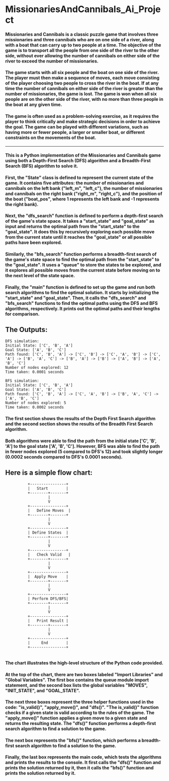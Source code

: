 # MissionariesAndCannibals_Ai_Project
#### Missionaries and Cannibals is a classic puzzle game that involves three missionaries and three cannibals who are on one side of a river, along with a boat that can carry up to two people at a time. The objective of the game is to transport all the people from one side of the river to the other side, without ever allowing the number of cannibals on either side of the river to exceed the number of missionaries.

#### The game starts with all six people and the boat on one side of the river. The player must then make a sequence of moves, each move consisting of the player choosing two people to cross the river in the boat. If at any time the number of cannibals on either side of the river is greater than the number of missionaries, the game is lost. The game is won when all six people are on the other side of the river, with no more than three people in the boat at any given time.

#### The game is often used as a problem-solving exercise, as it requires the player to think critically and make strategic decisions in order to achieve the goal. The game can be played with different variations, such as having more or fewer people, a larger or smaller boat, or different constraints on the movements of the boat.

--------------------
#### This is a Python implementation of the Missionaries and Cannibals game using both a Depth-First Search (DFS) algorithm and a Breadth-First Search (BFS) algorithm to solve it.

#### First, the "State" class is defined to represent the current state of the game. It contains five attributes: the number of missionaries and cannibals on the left bank ("left_m", "left_c"), the number of missionaries and cannibals on the right bank ("right_m", "right_c"), and the position of the boat ("boat_pos", where 1 represents the left bank and -1 represents the right bank).

#### Next, the "dfs_search" function is defined to perform a depth-first search of the game's state space. It takes a "start_state" and "goal_state" as input and returns the optimal path from the "start_state" to the "goal_state". It does this by recursively exploring each possible move from the current state until it reaches the "goal_state" or all possible paths have been explored.

#### Similarly, the "bfs_search" function performs a breadth-first search of the game's state space to find the optimal path from the "start_state" to the "goal_state". It uses a "queue" to store the states to be explored, and it explores all possible moves from the current state before moving on to the next level of the state space.

#### Finally, the "main" function is defined to set up the game and run both search algorithms to find the optimal solution. It starts by initializing the "start_state" and "goal_state". Then, it calls the "dfs_search" and "bfs_search" functions to find the optimal paths using the DFS and BFS algorithms, respectively. It prints out the optimal paths and their lengths for comparison.


## The Outputs:
```
DFS simulation:
Initial State: ['C', 'B', 'A']
Goal State: ['A', 'B', 'C']
Path found: ['C', 'B', 'A'] -> ['C', 'B'] -> ['C', 'A', 'B'] -> ['C', 'A'] -> ['B', 'A', 'C'] -> ['B', 'A'] -> ['B'] -> ['A', 'B'] -> ['A', 'B', 'C']
Number of nodes explored: 12
Time taken: 0.0001 seconds

BFS simulation:
Initial State: ['C', 'B', 'A']
Goal State: ['A', 'B', 'C']
Path found: ['C', 'B', 'A'] -> ['C', 'A', 'B'] -> ['B', 'A', 'C'] -> ['A', 'B', 'C']
Number of nodes explored: 5
Time taken: 0.0002 seconds

```
#### The first section shows the results of the Depth First Search algorithm and the second section shows the results of the Breadth First Search algorithm.

#### Both algorithms were able to find the path from the initial state ['C', 'B', 'A'] to the goal state ['A', 'B', 'C']. However, BFS was able to find the path in fewer nodes explored (5 compared to DFS's 12) and took slightly longer (0.0002 seconds compared to DFS's 0.0001 seconds).

## Here is a simple flow chart:

```
          +----------------+
          |   Start        |
          +--------+-------+
                   |
                   V
          +----------------+
          |   Define Moves  |
          +--------+-------+
                   |
                   V
          +----------------+
          | Define States  |
          +--------+-------+
                   |
                   V
          +----------------+
          |   Check Valid   |
          +--------+-------+
                   |
                   V
          +----------------+
          |  Apply Move    |
          +--------+-------+
                   |
                   V
          +----------------+
          | Perform DFS/BFS|
          +--------+-------+
                   |
                   V
          +----------------+
          |   Print Result |
          +--------+-------+
                   |
                   V
          +----------------+
          |     End        |
          +----------------+


```

#### The chart illustrates the high-level structure of the Python code provided.

#### At the top of the chart, there are two boxes labeled "Import Libraries" and "Global Variables". The first box contains the queue module import statement, and the second box lists the global variables "MOVES", "INIT_STATE", and "GOAL_STATE".

#### The next three boxes represent the three helper functions used in the code: "is_valid()", "apply_move()", and "dfs()". "The is_valid()" function checks if a given state is valid according to the rules of the game. The "apply_move()" function applies a given move to a given state and returns the resulting state. The "dfs()" function performs a depth-first search algorithm to find a solution to the game.

#### The next box represents the "bfs()" function, which performs a breadth-first search algorithm to find a solution to the game.

#### Finally, the last box represents the main code, which tests the algorithms and prints the results to the console. It first calls the "dfs()" function and prints the solution returned by it, then it calls the "bfs()" function and prints the solution returned by it.

